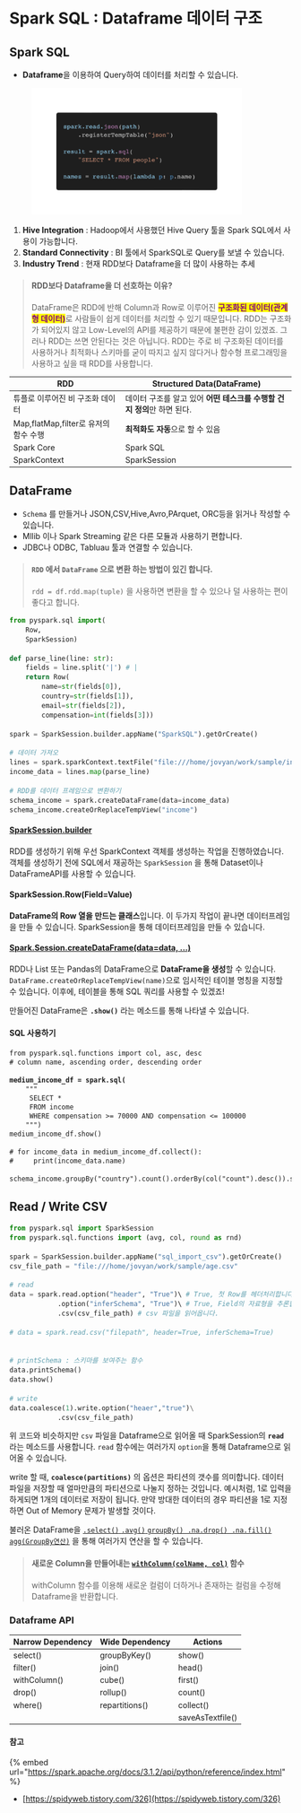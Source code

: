 # Spark SQL : Dataframe 데이터 구조

## Spark SQL

* **Dataframe**을 이용하여 Query하여 데이터를 처리할 수 있습니다.

<figure><img src="../../.gitbook/assets/carbon-5.png" alt="" width="375"><figcaption></figcaption></figure>

1. **Hive Integration** : Hadoop에서 사용했던 Hive Query 툴을 Spark SQL에서 사용이 가능합니다.
2. **Standard Connectivity** : BI 툴에서 SparkSQL로 Query를 보낼 수 있습니다.
3. **Industry Trend** : 현재 RDD보다 Dataframe을 더 많이 사용하는 추세

> #### RDD보다 Dataframe을 더 선호하는 이유?
>
> DataFrame은 RDD에 반해 Column과 Row로 이루어진 <mark style="color:purple;">**구조화된 데이터(관계형 데이터)**</mark>로 사람들이 쉽게 데이터를 처리할 수 있기 때문입니다. RDD는 구조화가 되어있지 않고 Low-Level의 API를 제공하기 때문에 불편한 감이 있겠죠. 그러나 RDD는 쓰면 안된다는 것은 아닙니다. RDD는 주로 비 구조화된 데이터를 사용하거나 최적화나 스키마를 굳이 따지고 싶지 않다거나 함수형 프로그래밍을 사용하고 싶을 때 RDD를 사용합니다.&#x20;

| RDD                           | Structured Data(DataFrame)                  |
| ----------------------------- | ------------------------------------------- |
| 튜플로 이루어진 비 구조화 데이터            | 데이터 구조를 알고 있어 **어떤 테스크를 수행할 건지 정의**만 하면 된다. |
| Map,flatMap,filter로 유저의 함수 수행 | **최적화도 자동**으로 할 수 있음                        |
| Spark Core                    | Spark SQL                                   |
| SparkContext                  | SparkSession                                |

## DataFrame

* `Schema` 를 만들거나 JSON,CSV,Hive,Avro,PArquet, ORC등을 읽거나 작성할 수 있습니다.
* Mllib 이나 Spark Streaming 같은 다른 모듈과 사용하기 편합니다.
* JDBC나 ODBC,  Tabluau 툴과 연결할 수 있습니다.

> #### `RDD` 에서 `DataFrame` 으로 변환 하는 방법이 있긴 합니다.
>
> `rdd = df.rdd.map(tuple)` 을 사용하면 변환을 할 수 있으나 덜 사용하는 편이 좋다고 합니다.

```python
from pyspark.sql import(
    Row,
    SparkSession)

def parse_line(line: str):
    fields = line.split('|') # |
    return Row(
        name=str(fields[0]),
        country=str(fields[1]),
        email=str(fields[2]),
        compensation=int(fields[3]))

spark = SparkSession.builder.appName("SparkSQL").getOrCreate()

# 데이터 가져오
lines = spark.sparkContext.textFile("file:///home/jovyan/work/sample/income.txt")
income_data = lines.map(parse_line)

# RDD를 데이터 프레임으로 변환하기
schema_income = spark.createDataFrame(data=income_data)
schema_income.createOrReplaceTempView("income")
```

#### [SparkSession.builder](https://spark.apache.org/docs/3.1.2/api/python/reference/api/pyspark.sql.SparkSession.html?highlight=sparksession)

RDD를 생성하기 위해 우선 SparkContext 객체를 생성하는 작업을 진행하였습니다. 객체를 생성하기 전에 SQL에서 재공하는 `SparkSession` 을 통해 Dataset이나 DataFrameAPI를 사용할 수 있습니다.

#### SparkSession.Row(Field=Value)

**DataFrame의 Row 열을 만드는 클래스**입니다. 이 두가지 작업이 끝나면 데이터프레임을 만들 수 있습니다. SparkSession을 통해 데이터프레임을 만들 수 있습니다.&#x20;

#### [Spark.Session.createDataFrame(data=data, ...)](https://spark.apache.org/docs/3.1.2/api/python/reference/api/pyspark.sql.SparkSession.createDataFrame.html?highlight=createdataframe)

RDD나 List 또는 Pandas의 DataFrame으로 **DataFrame을 생성**할 수 있습니다. `DataFrame.createOrReplaceTempView(name)`으로 임시적인 테이블 명칭을 지정할 수 있습니다. 이후에, 테이블을 통해 SQL 쿼리를 사용할 수 있겠죠!

만들어진 DataFrame은 **`.show()`** 라는 메소드를 통해 나타낼 수 있습니다.

#### SQL 사용하기

<pre class="language-python"><code class="lang-python">from pyspark.sql.functions import col, asc, desc 
# column name, ascending order, descending order

<strong>medium_income_df = spark.sql(
</strong>    """
     SELECT *
     FROM income
     WHERE compensation >= 70000 AND compensation &#x3C;= 100000
    """)
medium_income_df.show()

# for income_data in medium_income_df.collect():
#     print(income_data.name)

schema_income.groupBy("country").count().orderBy(col("count").desc()).show()
</code></pre>

## Read / Write CSV

```python
from pyspark.sql import SparkSession
from pyspark.sql.functions import (avg, col, round as rnd)

spark = SparkSession.builder.appName("sql_import_csv").getOrCreate()
csv_file_path = "file:///home/jovyan/work/sample/age.csv"

# read
data = spark.read.option("header", "True")\ # True, 첫 Row를 헤더처리합니다.
            .option("inferSchema", "True")\ # True, Field의 자료형을 추론합니다.
            .csv(csv_file_path) # csv 파일을 읽어옵니다.

# data = spark.read.csv("filepath", header=True, inferSchema=True)


# printSchema : 스키마를 보여주는 함수
data.printSchema()
data.show()

# write 
data.coalesce(1).write.option("heaer","true")\
            .csv(csv_file_path)

```

위 코드와 비슷하지만 `csv` 파일을 Dataframe으로 읽어올 때 SparkSession의 **`read`** 라는 메소드를 사용합니다. `read` 함수에는 여러가지 `option`을 통해 Dataframe으로 읽어올 수 있습니다.&#x20;

write 할 때, **`coalesce(partitions)`** 의 옵션은 파티션의 갯수를 의미합니다. 데이터 파일을 저장할 때 얼마만큼의 파티션으로 나눌지 정하는 것입니다. 예시처럼, 1로 입력을 하게되면 1개의 데이터로 저장이 됩니다. 만약 방대한 데이터의 경우 파티션을 1로 지정하면 Out of Memory 문제가 발생할 것이다.

불러온 DataFrame을 [`.select()` `.avg()` `groupBy() .na.drop() .na.fill()` `agg(GroupBy연산)`](https://spark.apache.org/docs/3.1.2/api/python/reference/api/pyspark.sql.DataFrame.html?highlight=dataframe#pyspark.sql.DataFrame) 을 통해 여러가지 연산을 할 수 있습니다.

> #### 새로운 Column을 만들어내는 [`withColumn(colName, col)`](https://spark.apache.org/docs/3.1.1/api/python/reference/api/pyspark.sql.DataFrame.withColumn.html?highlight=.withcolumn#pyspark.sql.DataFrame.withColumn) 함수
>
> withColumn 함수를 이용해 새로운 컬럼이 더하거나 존재하는 컬럼을 수정해 Dataframe을 반환합니다.

### Dataframe API

| Narrow Dependency | Wide Dependency | Actions          |
| ----------------- | --------------- | ---------------- |
| select()          | groupByKey()    | show()           |
| filter()          | join()          | head()           |
| withColumn()      | cube()          | first()          |
| drop()            | rollup()        | count()          |
| where()           | repartitions()  | collect()        |
|                   |                 | saveAsTextfile() |



#### 참고

{% embed url="https://spark.apache.org/docs/3.1.2/api/python/reference/index.html" %}

* [https://spidyweb.tistory.com/326](https://spidyweb.tistory.com/326)
